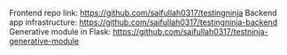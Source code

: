 Frontend repo link: https://github.com/saifullah0317/testingninja
Backend app infrastructure: https://github.com/saifullah0317/testingninja-backend
Generative module in Flask: https://github.com/saifullah0317/testninja-generative-module
